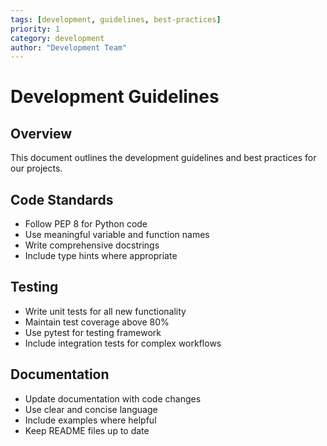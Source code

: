 ```yaml
---
tags: [development, guidelines, best-practices]
priority: 1
category: development
author: "Development Team"
---
```


# Development Guidelines

## Overview

This document outlines the development guidelines and best practices for our projects.

## Code Standards

- Follow PEP 8 for Python code
- Use meaningful variable and function names
- Write comprehensive docstrings
- Include type hints where appropriate

## Testing

- Write unit tests for all new functionality
- Maintain test coverage above 80%
- Use pytest for testing framework
- Include integration tests for complex workflows

## Documentation

- Update documentation with code changes
- Use clear and concise language
- Include examples where helpful
- Keep README files up to date
